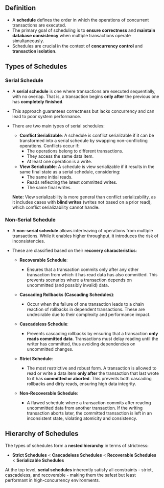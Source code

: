## **Definition**

- A **schedule** defines the order in which the operations of concurrent transactions are executed.
- The primary goal of scheduling is to **ensure correctness** and **maintain database consistency** when multiple transactions operate simultaneously.
- Schedules are crucial in the context of **concurrency control** and **transaction isolation**.

## **Types of Schedules**

### **Serial Schedule**

- A **serial schedule** is one where transactions are executed sequentially, with no overlap. That is, a transaction begins **only after** the previous one has **completely finished**.
- This approach guarantees correctness but lacks concurrency and can lead to poor system performance.
- There are two main types of serial schedules:
  - **Conflict Serializable**: A schedule is conflict serializable if it can be transformed into a serial schedule by swapping non-conflicting operations. Conflicts occur if:
    - The operations belong to different transactions.
    - They access the same data item.
    - At least one operation is a write.
  - **View Serializable**: A schedule is view serializable if it results in the same final state as a serial schedule, considering:
    - The same initial reads.
    - Reads reflecting the latest committed writes.
    - The same final writes.

  **Note:** View serializability is more general than conflict serializability, as it includes cases with **blind writes** (writes not based on a prior read), which conflict serializability cannot handle.

### **Non-Serial Schedule**

- A **non-serial schedule** allows interleaving of operations from multiple transactions. While it enables higher throughput, it introduces the risk of inconsistencies.
- These are classified based on their **recovery characteristics**:
  
  - **Recoverable Schedule**:
    - Ensures that a transaction commits only after any other transaction from which it has read data has also committed. This prevents scenarios where a transaction depends on uncommitted (and possibly invalid) data.

  - **Cascading Rollbacks (Cascading Schedules)**:
    - Occur when the failure of one transaction leads to a chain reaction of rollbacks in dependent transactions. These are undesirable due to their complexity and performance impact.

  - **Cascadeless Schedule**:
    - Prevents cascading rollbacks by ensuring that a transaction **only reads committed data**. Transactions must delay reading until the writer has committed, thus avoiding dependencies on uncommitted changes.

  - **Strict Schedule**:
    - The most restrictive and robust form. A transaction is allowed to read or write a data item **only after** the transaction that last wrote to it has **committed or aborted**. This prevents both cascading rollbacks and dirty reads, ensuring high data integrity.

  - **Non-Recoverable Schedule**:
    - A flawed schedule where a transaction commits after reading uncommitted data from another transaction. If the writing transaction aborts later, the committed transaction is left in an inconsistent state, violating atomicity and consistency.

## **Hierarchy of Schedules**

The types of schedules form a **nested hierarchy** in terms of strictness:

- **Strict Schedules** < **Cascadeless Schedules** < **Recoverable Schedules** < **Serializable Schedules**

At the top level, **serial schedules** inherently satisfy all constraints - strict, cascadeless, and recoverable - making them the safest but least performant in high-concurrency environments.